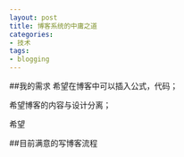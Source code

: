 ```yaml
---
layout: post
title: 博客系统的中庸之道
categories: 
- 技术
tags: 
- blogging
---
```

##我的需求
希望在博客中可以插入公式，代码；

希望博客的内容与设计分离；

希望

##目前满意的写博客流程

